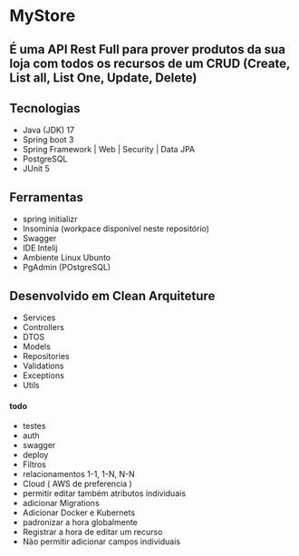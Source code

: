 # MyStore
## É uma API Rest Full para prover produtos da sua loja com todos os recursos de um CRUD (Create, List all, List One, Update, Delete)

## Tecnologias
- Java (JDK) 17
- Spring boot 3
- Spring Framework | Web | Security | Data JPA 
- PostgreSQL
- JUnit 5 

## Ferramentas
- spring initializr
- Insominia (workpace disponível neste repositório)
- Swagger
- IDE Intelij
- Ambiente Linux Ubunto
- PgAdmin (POstgreSQL)

## Desenvolvido em Clean Arquiteture
- Services
- Controllers
- DTOS
- Models
- Repositories
- Validations
- Exceptions
- Utils

#### todo
- testes
- auth
- swagger
- deploy
- Filtros
- relacionamentos 1-1, 1-N, N-N
- Cloud ( AWS de preferencia )
- permitir editar também atributos individuais
- adicionar Migrations
- Adicionar Docker e Kubernets
- padronizar a hora globalmente 
- Registrar a hora de editar um recurso
- Não permitir adicionar campos individuais

